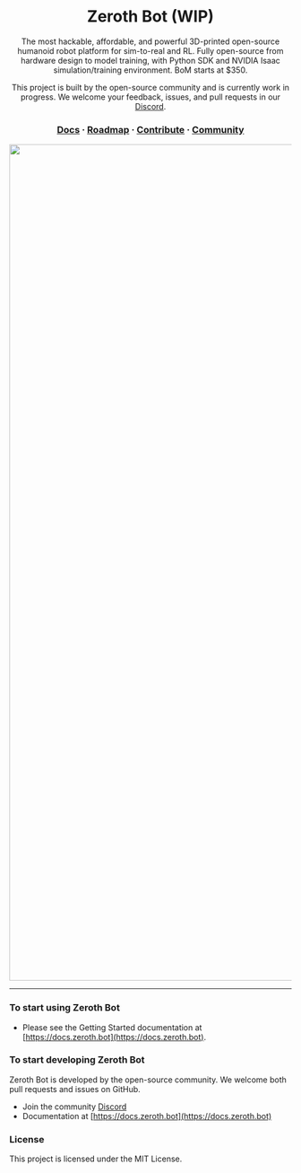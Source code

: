 <div align="center" style="text-align: center;">

<h1> Zeroth Bot (WIP) </h1>

<p> The most hackable, affordable, and powerful 3D-printed open-source humanoid robot platform for sim-to-real and RL. Fully open-source from hardware design to model training, with Python SDK and NVIDIA Isaac simulation/training environment. BoM starts at $350. </p>

<p> This project is built by the open-source community and is currently work in progress. We welcome your feedback, issues, and pull requests in our <a href="https://discord.gg/G6KP76uha5">Discord</a>. </p>

<h3>
  <a href="https://docs.zeroth.bot">Docs</a>
  <span> · </span>
  <a href="https://docs.zeroth.bot/roadmap">Roadmap</a>
  <span> · </span>
  <a href="https://discord.gg/G6KP76uha5">Contribute</a>
  <span> · </span>
  <a href="https://discord.gg/G6KP76uha5">Community</a>
</h3>

<img width="1491" alt="image" src="https://github.com/user-attachments/assets/ff98aa6e-3eb9-48b9-829b-6eed9ad62690">

</div>

---

### To start using Zeroth Bot
- Please see the Getting Started documentation at [https://docs.zeroth.bot](https://docs.zeroth.bot).


### To start developing Zeroth Bot
Zeroth Bot is developed by the open-source community. We welcome both pull requests and issues on GitHub.

- Join the community [Discord](https://discord.gg/G6KP76uha5)
- Documentation at [https://docs.zeroth.bot](https://docs.zeroth.bot)

### License
This project is licensed under the MIT License.
